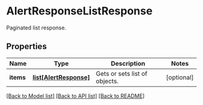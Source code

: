 # AlertResponseListResponse

Paginated list response.
## Properties
Name | Type | Description | Notes
------------ | ------------- | ------------- | -------------
**items** | [**list[AlertResponse]**](AlertResponse.md) | Gets or sets list of objects. | [optional] 

[[Back to Model list]](../README.md#documentation-for-models) [[Back to API list]](../README.md#documentation-for-api-endpoints) [[Back to README]](../README.md)



